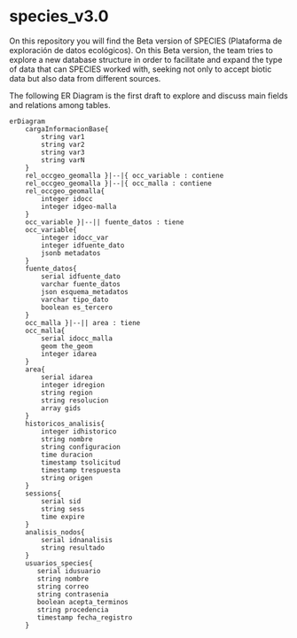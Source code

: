 # species_v3.0

On this repository you will find the Beta version of SPECIES (Plataforma de exploración de datos ecológicos). On this Beta version, the team tries to explore a new database structure in order to facilitate and expand the type of data that can SPECIES worked with, seeking not only to accept biotic data but also data from different sources. 

The following ER Diagram is the first draft to explore and discuss main fields and relations among tables.

```mermaid
erDiagram
    cargaInformacionBase{
        string var1
        string var2
        string var3
        string varN
    }
    rel_occgeo_geomalla }|--|{ occ_variable : contiene
    rel_occgeo_geomalla }|--|{ occ_malla : contiene
    rel_occgeo_geomalla{
        integer idocc
        integer idgeo-malla
    }
    occ_variable }|--|| fuente_datos : tiene
    occ_variable{
        integer idocc_var
        integer idfuente_dato
        jsonb metadatos
    }
    fuente_datos{
        serial idfuente_dato
        varchar fuente_datos
        json esquema_metadatos
        varchar tipo_dato
        boolean es_tercero
    }
    occ_malla }|--|| area : tiene
    occ_malla{
        serial idocc_malla
        geom the_geom
        integer idarea
    }
    area{
        serial idarea
        integer idregion
        string region
        string resolucion
        array gids
    }
    historicos_analisis{
        integer idhistorico
        string nombre
        string configuracion
        time duracion
        timestamp tsolicitud
        timestamp trespuesta
        string origen
    }
    sessions{
        serial sid
        string sess
        time expire
    }
    analisis_nodos{
        serial idnanalisis
        string resultado
    }
    usuarios_species{
       serial idusuario
       string nombre
       string correo
       string contrasenia
       boolean acepta_terminos
       string procedencia
       timestamp fecha_registro 
    }
```
